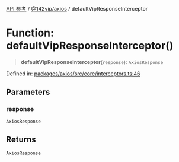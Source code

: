 [API 参考](../../../index.md) / [@142vip/axios](../index.md) / defaultVipResponseInterceptor

# Function: defaultVipResponseInterceptor()

> **defaultVipResponseInterceptor**(`response`): `AxiosResponse`

Defined in: [packages/axios/src/core/interceptors.ts:46](https://github.com/142vip/core-x/blob/15d5bc9ef4bece78c0e60bdf074a2d245f625100/packages/axios/src/core/interceptors.ts#L46)

## Parameters

### response

`AxiosResponse`

## Returns

`AxiosResponse`
